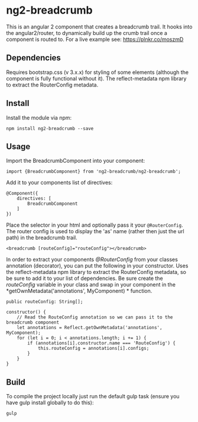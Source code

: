 # ng2-breadcrumb
This is an angular 2 component that creates a breadcrumb trail. It hooks into the angular2/router, to dynamically build up the crumb trail once a component is routed to.
For a live example see: https://plnkr.co/moszmD

## Dependencies
Requires bootstrap.css (v 3.x.x) for styling of some elements (although the component is fully functional without it).
The reflect-metadata npm library to extract the RouterConfig metadata.

## Install
Install the module via npm:

    npm install ng2-breadcrumb --save

## Usage
Import the BreadcrumbComponent into your component:

	import {BreadcrumbComponent} from 'ng2-breadcrumb/ng2-breadcrumb';

Add it to your components list of directives:

	@Component({
		directives: [
			BreadcrumbComponent
		]
	})

Place the selector in your html and optionally pass it your `@RouterConfig`. The router config is used to display the 'as' name (rather then just the url path) in the breadcrumb trail.

	<breadcrumb [routeConfig]="routeConfig"></breadcrumb>

In order to extract your components *@RouterConfig* from your classes annotation (decorator), you can put the following in your constructor. Uses the reflect-metadata npm library to extract the RouterConfig metadata, so be sure to add it to your list of dependencies.
Be sure create the *routeConfig* variable in your class and swap in your component in the *getOwnMetadata('annotations', MyComponent) * function.
    
    public routeConfig: String[];
    
	constructor() {
		// Read the RouteConfig annotation so we can pass it to the breadcrumb component
		let annotations = Reflect.getOwnMetadata('annotations', MyComponent);
		for (let i = 0; i < annotations.length; i += 1) {
			if (annotations[i].constructor.name === 'RouteConfig') {
				this.routeConfig = annotations[i].configs;
			}
		}
	}
    
## Build
To compile the project locally just run the default gulp task (ensure you have gulp install globally to do this):

    gulp
